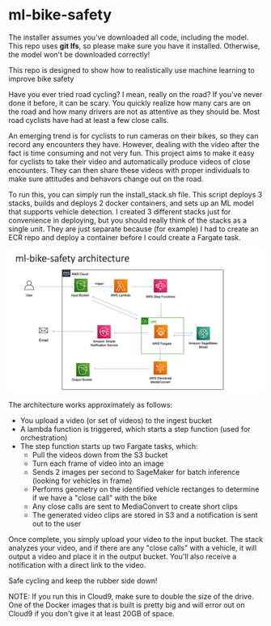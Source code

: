 # ml-bike-safety

The installer assumes you've downloaded all code, including the model. This repo uses **git lfs**, so please make sure you have it installed. Otherwise, the model won't be downloaded correctly!

This repo is designed to show how to realistically use machine learning to improve bike safety

Have you ever tried road cycling? I mean, really on the road? If you've never done it before, it can be scary. You quickly realize how many cars are on the road and how many drivers are not as attentive as they should be. Most road cyclists have had at least a few close calls. 

An emerging trend is for cyclists to run cameras on their bikes, so they can record any encounters they have. However, dealing with the video after the fact is time consuming and not very fun. This project aims to make it easy for cyclists to take their video and automatically produce videos of close encounters. They can then share these videos with proper individuals to make sure attitudes and behavors change out on the road.

To run this, you can simply run the install_stack.sh file. This script deploys 3 stacks, builds and deploys 2 docker containers, and sets up an ML model that supports vehicle detection. I created 3 different stacks just for convenience in deploying, but you should really think of the stacks as a single unit. They are just separate because (for example) I had to create an ECR repo and deploy a container before I could create a Fargate task. 

![architecture diagram](https://github.com/ueberhund/ml-bike-safety/blob/main/images/architecture.png)

The architecture works approximately as follows:
* You upload a video (or set of videos) to the ingest bucket
* A lambda function is triggered, which starts a step function (used for orchestration)
* The step function starts up two Fargate tasks, which:
  * Pull the videos down from the S3 bucket
  * Turn each frame of video into an image
  * Sends 2 images per second to SageMaker for batch inference (looking for vehicles in frame)
  * Performs geometry on the identified vehicle rectanges to determine if we have a "close call" with the bike
  * Any close calls are sent to MediaConvert to create short clips
  * The generated video clips are stored in S3 and a notification is sent out to the user

Once complete, you simply upload your video to the input bucket. The stack analyzes your video, and if there are any "close calls" with a vehicle, it will output a video and place it in the output bucket. You'll also receive a notification with a direct link to the video.

Safe cycling and keep the rubber side down!


NOTE: If you run this in Cloud9, make sure to double the size of the drive. One of the Docker images that is built is pretty big and will error out on Cloud9 if you don't give it at least 20GB of space.
